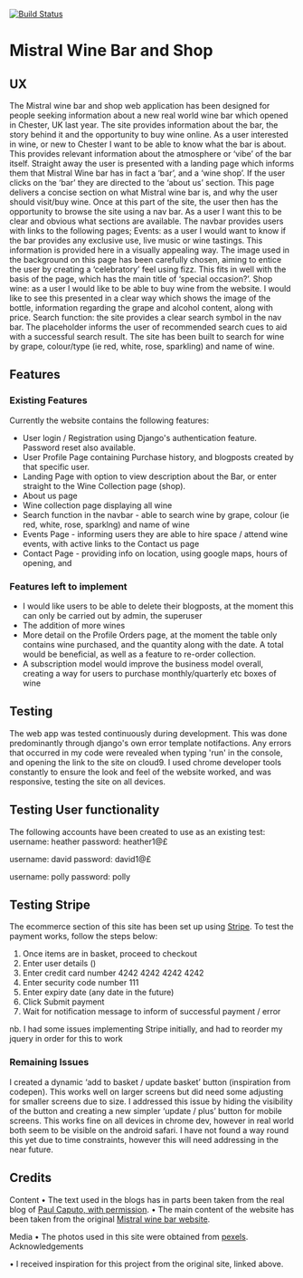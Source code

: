 
[![Build Status](https://travis-ci.com/caputocode/wine-bar.svg?branch=master)](https://travis-ci.com/caputocode/wine-bar)

# Mistral Wine Bar and Shop

## UX

The Mistral wine bar and shop web application has been designed for people seeking information about a new real world wine bar which opened in Chester, UK last year. The site provides information about the bar, the story behind it and the opportunity to buy wine online.
As a user interested in wine, or new to Chester I want to be able to know what the bar is about. This provides relevant information about the atmosphere or ‘vibe’ of the bar itself. Straight away the user is presented with a landing page which informs them that Mistral Wine bar has in fact a ‘bar’, and a ‘wine shop’.
If the user clicks on the ‘bar’ they are directed to the ‘about us’ section. This page delivers a concise section on what Mistral wine bar is, and why the user should visit/buy wine.
Once at this part of the site, the user then has the opportunity to browse the site using a nav bar. As a user I want this to be clear and obvious what sections are available. The navbar provides users with links to the following pages;
Events: as a user I would want to know if the bar provides any exclusive use, live music or wine tastings. This information is provided here in a visually appealing way. The image used in the background on this page has been carefully chosen, aiming to entice the user by creating a ‘celebratory’ feel using fizz. This fits in well with the basis of the page, which has the main title of ‘special occasion?’.
Shop wine: as a user I would like to be able to buy wine from the website. I would like to see this presented in a clear way which shows the image of the bottle, information regarding the grape and alcohol content, along with price.
Search function: the site provides a clear search symbol in the nav bar. The placeholder informs the user of recommended search cues to aid with a successful search result. The site has been built to search for wine by grape, colour/type (ie red, white, rose, sparkling) and name of wine.

## Features
### Existing Features

Currently the website contains the following features:

* User login / Registration using Django's authentication feature. Password reset also available.
* User Profile Page containing Purchase history, and blogposts created by that specific user.
* Landing Page with option to view description about the Bar, or enter straight to the Wine Collection page (shop).
* About us page
* Wine collection page displaying all wine
* Search function in the navbar - able to search wine by grape, colour (ie red, white, rose, sparklng) and name of wine
* Events Page - informing users they are able to hire space / attend wine events, with active links to the Contact us page
* Contact Page - providing info on location, using google maps, hours of opening, and 

### Features left to implement

* I would like users to be able to delete their blogposts, at the moment this can only be carried out by admin, the superuser
* The addition of more wines
* More detail on the Profile Orders page, at the moment the table only contains wine purchased, and the quantity along with the date. A total would be beneficial, as well as a feature to re-order collection.
* A subscription model would improve the business model overall, creating a way for users to purchase monthly/quarterly etc boxes of wine



## Testing

The web app was tested continuously during development. This was done predominantly through django's own error template notifactions. Any errors that occurred in my code were revealed when typing 'run' in the console, and opening the link to the site on cloud9.
I used chrome developer tools constantly to ensure the look and feel of the website worked, and was responsive, testing the site on all devices.

## Testing User functionality
The following accounts have been created to use as an existing test:
username: heather
password: heather1@£

username: david
password: david1@£

username: polly
password: polly

## Testing Stripe
The ecommerce section of this site has been set up using <a href="https://stripe.com/gb">Stripe</a>. To test the payment works, follow the steps below:

1. Once items are in basket, proceed to checkout
2. Enter user details ()
3. Enter credit card number 4242 4242 4242 4242
4. Enter security code number 111
5. Enter expiry date (any date in the future)
6. Click Submit payment
7. Wait for notification message to inform of successful payment / error

nb. I had some issues implementing Stripe initially, and had to reorder my jquery in order for this to work

### Remaining Issues
I created a dynamic ‘add to basket / update basket’ button (inspiration from codepen). This works well on larger screens but did need some adjusting for smaller screens due to size. I addressed this issue by hiding the visibility of the button and creating a new simpler ‘update / plus’ button for mobile screens. This works fine on all devices in chrome dev, however in real world both seem to be visible on the android safari. I have not found a way round this yet due to time constraints, however this will need addressing in the near future.

## Credits

Content
•	The text used in the blogs has in parts been taken from the real blog of <a href="https://www.paulcaputo.co.uk/">Paul Caputo, with permission</a>.
•	The main content of the website has been taken from the original <a href="https://www.mistralwine.co.uk/">Mistral wine bar website</a>.

Media
•	The photos used in this site were obtained from <a href="https://www.pexels.com/">pexels</a>.
Acknowledgements

•	I received inspiration for this project from the original site, linked above.

